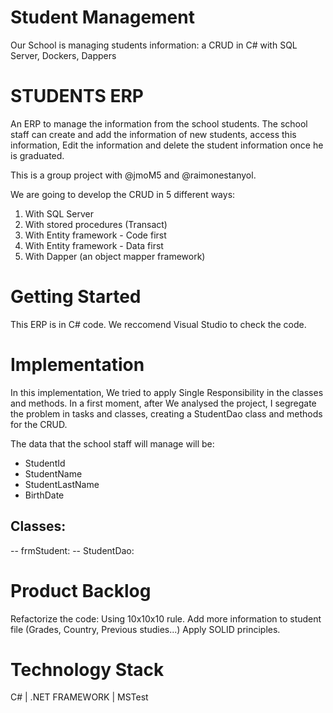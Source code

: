 # Student Management
Our School is managing students information: a CRUD in C# with SQL Server, Dockers, Dappers

# STUDENTS ERP
An ERP to manage the information from the school students. The school staff can create and add the information of new students, access this information, Edit the information and delete the student information once he is graduated.

This is a group project with @jmoM5 and @raimonestanyol. 

We are going to develop the CRUD in 5 different ways:
1) With SQL Server
2) With stored procedures (Transact)
3) With Entity framework - Code first
4) With Entity framework - Data first
5) With Dapper (an object mapper framework)

# Getting Started
This ERP is in C# code. We reccomend Visual Studio to check the code.

# Implementation
In this implementation, We tried to apply Single Responsibility in the classes and methods. In a first moment, after We analysed the project, I segregate the problem in tasks and classes, creating a StudentDao class and methods for the CRUD.

The data that the school staff will manage will be:

- StudentId
- StudentName
- StudentLastName
- BirthDate

## Classes:

-- frmStudent:
-- StudentDao:


# Product Backlog
Refactorize the code: Using 10x10x10 rule.
Add more information to student file (Grades, Country, Previous studies...)
Apply SOLID principles.

# Technology Stack
C# | .NET FRAMEWORK | MSTest

